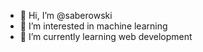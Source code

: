 - 👋 Hi, I’m @saberowski
- 👀 I’m interested in machine learning
- 🌱 I’m currently learning web development

<!---
saberowski/saberowski is a ✨ special ✨ repository because its `README.md` (this file) appears on your GitHub profile.
You can click the Preview link to take a look at your changes.
--->
